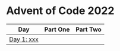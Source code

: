 # Advent of Code 2022

| Day  | Part One | Part Two |
|---|:---:|:---:|
| [Day 1: xxx](https://github.com/crookoo/adventofcode-2022/tree/main/day01)|  |  |

